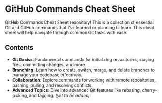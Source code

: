 # GitHub Commands Cheat Sheet

GitHub Commands Cheat Sheet repository! 
This is a collection of essential Git and GitHub commands that I've learned or planning to learn. This cheat sheet will help navigate through common Git tasks with ease.

## Contents

- **Git Basics**: Fundamental commands for initializing repositories, staging files, committing changes, and more.
- **Branching**: Learn how to create, switch, merge, and delete branches to manage your codebase effectively.
- **Collaboration**: Explore commands for working with remote repositories, pushing, pulling, and resolving conflicts.
- **Advanced Topics**: Dive into advanced Git features like rebasing, cherry-picking, and tagging. _(yet to be added)_ 
